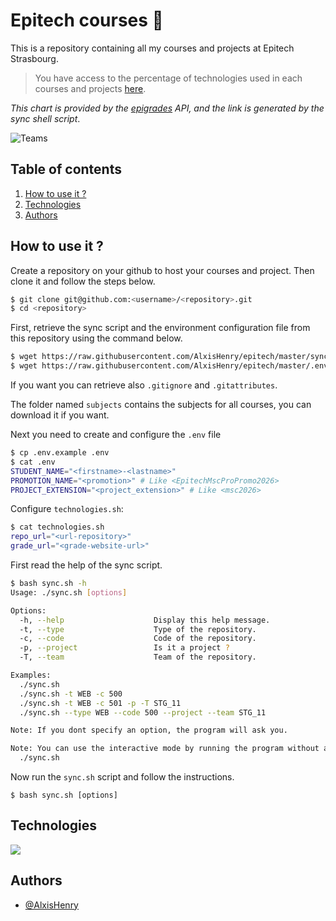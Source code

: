 # Epitech courses :school_satchel:

This is a repository containing all my courses and projects at Epitech Strasbourg.

> You have access to the percentage of technologies used in each courses and projects [here](https://github.com/AlxisHenry/epitech/blob/master/technologies.md).

_This chart is provided by the [epigrades]() API, and the link is generated by the sync shell script_.

![Teams](STG_11-7,STG_1-2,STG_alexis-henry-1)

## Table of contents

1. [How to use it ?](#how-to-use-it-)
2. [Technologies](#technologies)
3. [Authors](#authors)

## How to use it ?

Create a repository on your github to host your courses and project. Then clone it and follow the steps below.

```bash
$ git clone git@github.com:<username>/<repository>.git
$ cd <repository>
```

First, retrieve the sync script and the environment configuration file from this repository using the command below.

```bash
$ wget https://raw.githubusercontent.com/AlxisHenry/epitech/master/sync.sh
$ wget https://raw.githubusercontent.com/AlxisHenry/epitech/master/.env.example
```

If you want you can retrieve also `.gitignore` and `.gitattributes`.

The folder named `subjects` contains the subjects for all courses, you can download it if you want.

Next you need to create and configure the `.env` file

```bash
$ cp .env.example .env
$ cat .env
STUDENT_NAME="<firstname>-<lastname>"
PROMOTION_NAME="<promotion>" # Like <EpitechMscProPromo2026>
PROJECT_EXTENSION="<project_extension>" # Like <msc2026>
```

Configure `technologies.sh`:

```bash
$ cat technologies.sh
repo_url="<url-repository>"
grade_url="<grade-website-url>"
```

First read the help of the sync script.

```bash
$ bash sync.sh -h
Usage: ./sync.sh [options]

Options:
  -h, --help                    Display this help message.
  -t, --type                    Type of the repository.
  -c, --code                    Code of the repository.
  -p, --project                 Is it a project ?
  -T, --team                    Team of the repository.

Examples:
  ./sync.sh
  ./sync.sh -t WEB -c 500
  ./sync.sh -t WEB -c 501 -p -T STG_11
  ./sync.sh --type WEB --code 500 --project --team STG_11

Note: If you dont specify an option, the program will ask you.

Note: You can use the interactive mode by running the program without any option.
  ./sync.sh
```

Now run the `sync.sh` script and follow the instructions.

```
$ bash sync.sh [options]
```

## Technologies

![](https://img.shields.io/badge/bash-%23121011.svg?style=for-the-badge&logo=gnu-bash&color=20232a)

## Authors

- [@AlxisHenry](https://github.com/AlxisHenry)
